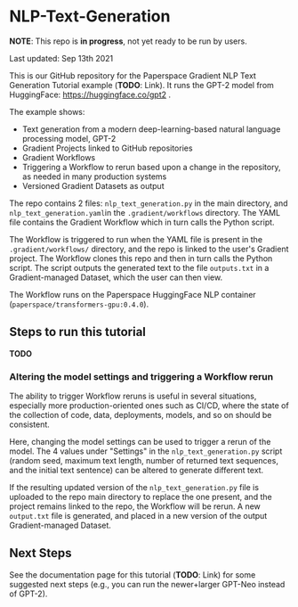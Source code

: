 # NLP-Text-Generation

**NOTE**: This repo is **in progress**, not yet ready to be run by users.

Last updated: Sep 13th 2021

This is our GitHub repository for the Paperspace Gradient NLP Text Generation Tutorial example (**TODO**: Link). It runs the GPT-2 model from HuggingFace: https://huggingface.co/gpt2 .

The example shows:

 - Text generation from a modern deep-learning-based natural language processing model, GPT-2
 - Gradient Projects linked to GitHub repositories
 - Gradient Workflows
 - Triggering a Workflow to rerun based upon a change in the repository, as needed in many production systems
 - Versioned Gradient Datasets as output

The repo contains 2 files: `nlp_text_generation.py` in the main directory, and `nlp_text_generation.yaml`in the `.gradient/workflows` directory. The YAML file contains the Gradient Workflow which in turn calls the Python script.

The Workflow is triggered to run when the YAML file is present in the `.gradient/workflows/` directory, and the repo is linked to the user's Gradient project. The Workflow clones this repo and then in turn calls the Python script. The script outputs the generated text to the file `outputs.txt` in a Gradient-managed Dataset, which the user can then view.

The Workflow runs on the Paperspace HuggingFace NLP container (`paperspace/transformers-gpu:0.4.0`).

## Steps to run this tutorial

**TODO**

### Altering the model settings and triggering a Workflow rerun

The ability to trigger Workflow reruns is useful in several situations, especially more production-oriented ones such as CI/CD, where the state of the collection of code, data, deployments, models, and so on should be consistent.

Here, changing the model settings can be used to trigger a rerun of the model. The 4 values under "Settings" in the `nlp_text_generation.py` script (random seed, maximum text length, number of returned text sequences, and the initial text sentence) can be altered to generate different text.

If the resulting updated version of the `nlp_text_generation.py` file is uploaded to the repo main directory to replace the one present, and the project remains linked to the repo, the Workflow will be rerun. A new `output.txt` file is generated, and placed in a new version of the output Gradient-managed Dataset.

## Next Steps

See the documentation page for this tutorial (**TODO**: Link) for some suggested next steps (e.g., you can run the newer+larger GPT-Neo instead of GPT-2).
